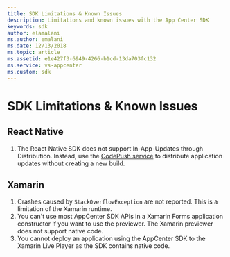 ```yaml
---
title: SDK Limitations & Known Issues
description: Limitations and known issues with the App Center SDK
keywords: sdk
author: elamalani
ms.author: emalani
ms.date: 12/13/2018
ms.topic: article
ms.assetid: e1e427f3-6949-4266-b1cd-13da703fc132
ms.service: vs-appcenter
ms.custom: sdk
---
```


# SDK Limitations & Known Issues

## React Native

1. The React Native SDK does not support In-App-Updates through Distribution. Instead, use the [CodePush service](https://microsoft.github.io/code-push/) to distribute application updates without creating a new build.

## Xamarin

1. Crashes caused by `StackOverflowException` are not reported. This is a limitation of the Xamarin runtime.
2. You can't use most AppCenter SDK APIs in a Xamarin Forms application constructor if you want to use the previewer. The Xamarin previewer does not support native code.
3. You cannot deploy an application using the AppCenter SDK to the Xamarin Live Player as the SDK contains native code.
